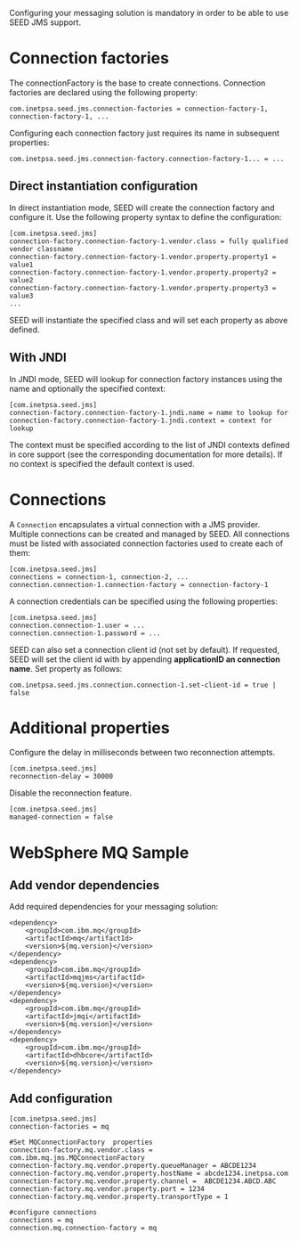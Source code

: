 Configuring your messaging solution is mandatory in order to be able to use SEED JMS support.

# Connection factories
The connectionFactory is the base to create connections. Connection factories are declared using the following property:

    com.inetpsa.seed.jms.connection-factories = connection-factory-1, connection-factory-1, ...

Configuring each connection factory just requires its name in subsequent properties:

    com.inetpsa.seed.jms.connection-factory.connection-factory-1... = ...

## Direct instantiation configuration

In direct instantiation mode, SEED will create the connection factory and configure it. Use the following property
syntax to define the configuration:

    [com.inetpsa.seed.jms]
    connection-factory.connection-factory-1.vendor.class = fully qualified vendor classname
    connection-factory.connection-factory-1.vendor.property.property1 = value1
    connection-factory.connection-factory-1.vendor.property.property2 = value2
    connection-factory.connection-factory-1.vendor.property.property3 = value3
    ...

SEED will instantiate the specified class and will set each property as above defined.

## With JNDI

In JNDI mode, SEED will lookup for connection factory instances using the name and optionally the specified context:

    [com.inetpsa.seed.jms]
    connection-factory.connection-factory-1.jndi.name = name to lookup for
    connection-factory.connection-factory-1.jndi.context = context for lookup

The context must be specified according to the list of JNDI contexts defined in core support (see the corresponding
documentation for more details). If no context is specified the default context is used.

# Connections

A `Connection` encapsulates a virtual connection with a JMS provider. Multiple connections can be created and managed by SEED.
All connections must be listed with associated connection factories used to create each of them:

    [com.inetpsa.seed.jms]
    connections = connection-1, connection-2, ...
    connection.connection-1.connection-factory = connection-factory-1

A connection credentials can be specified using the following properties:

    [com.inetpsa.seed.jms]
    connection.connection-1.user = ...
    connection.connection-1.password = ...


SEED can also set a connection client id (not set by default). If requested, SEED will set the client id with by appending **applicationID an connection name**. 
Set property as follows:

    com.inetpsa.seed.jms.connection.connection-1.set-client-id = true | false

# Additional properties

Configure the delay in milliseconds between two reconnection attempts.

    [com.inetpsa.seed.jms]
    reconnection-delay = 30000

Disable the reconnection feature.

    [com.inetpsa.seed.jms]
    managed-connection = false

# WebSphere MQ Sample

## Add vendor dependencies

Add required dependencies for your messaging solution:

    <dependency>
        <groupId>com.ibm.mq</groupId>
        <artifactId>mq</artifactId>
        <version>${mq.version}</version>
    </dependency>
    <dependency>
        <groupId>com.ibm.mq</groupId>
        <artifactId>mqjms</artifactId>
        <version>${mq.version}</version>
    </dependency>
    <dependency>
        <groupId>com.ibm.mq</groupId>
        <artifactId>jmqi</artifactId>
        <version>${mq.version}</version>
    </dependency>
    <dependency>
        <groupId>com.ibm.mq</groupId>
        <artifactId>dhbcore</artifactId>
        <version>${mq.version}</version>
    </dependency>

## Add configuration

    [com.inetpsa.seed.jms]
    connection-factories = mq

    #Set MQConnectionFactory  properties
    connection-factory.mq.vendor.class = com.ibm.mq.jms.MQConnectionFactory
    connection-factory.mq.vendor.property.queueManager = ABCDE1234
    connection-factory.mq.vendor.property.hostName = abcde1234.inetpsa.com
    connection-factory.mq.vendor.property.channel =  ABCDE1234.ABCD.ABC
    connection-factory.mq.vendor.property.port = 1234
    connection-factory.mq.vendor.property.transportType = 1

    #configure connections
    connections = mq
    connection.mq.connection-factory = mq
